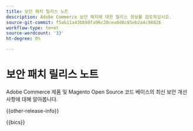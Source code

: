 ```yaml
---
title: 보안 패치 릴리스 노트
description: Adobe Commerce 보안 패치에 대한 릴리스 정보를 검토하십시오.
source-git-commit: f5ab11a43bb90fa96c20cea8d8c85eb2a4c98826
workflow-type: tm+mt
source-wordcount: '33'
ht-degree: 0%

---
```



# 보안 패치 릴리스 노트

Adobe Commerce 제품 및 Magento Open Source 코드 베이스의 최신 보안 개선 사항에 대해 알아봅니다.

{{other-release-info}}

{{bics}}

